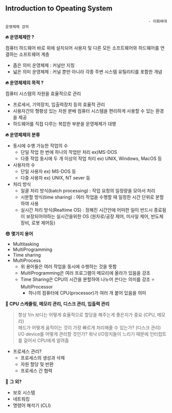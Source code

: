## Introduction to Opeating System 

                                                                  - 이화여대 운영체제 강의

**🔥 운영체제란 ?**

컴퓨터 하드웨어 바로 위에 설치되어 사용자 및 다른 모든 소프트웨어와 하드웨어를 연결하는 소프트웨어 계층

  - 좁은 의미 운영체제 : 커널만 지칭  
  - 넓은 의미 운영체제 : 커널 뿐만 아니라 각종 주변 시스템 유틸리티를 포함한 개념
  
**🔥 운영체제의 목적 ?**

컴퓨터 시스템의 자원을 효율적으로 관리
  - 프로세서, 기억장치, 입출력장치 등의 효율적 관리
  - 사용자간의 형평성 있는 자원 분배
컴퓨터 시스템을 편리하게 사용할 수 있는 환경을 제공
  - 하드웨어를 직접 다루는 복잡한 부분을 운영체제가 대행
 
**🔥 운영체제의 분류**
- 동시에 수행 가능한 작업의 수
  - 단일 작업
    한 번에 하나의 작업만 처리 ex)MS-DOS
  - 다중 작업
    동시에 두 개 이상의 작업 처리 ex) UNIX, Windows, MacOS 등
- 사용자의 수
  - 단일 사용자
    ex) MS-DOS 등
  - 다중 사용자
    ex) UNIX, NT sever 등
- 처리 방식
  - 일괄 처리 방식(batch processing) : 작업 요청의 일정량을 모아서 처리
  - 시분할 방식(time sharing) : 여러 작업을 수행할 때 일정한 시간 단위로 분할하여 사용
  - 실시간 처리 방식(Realtime OS) : 정해진 시간안에 어떠한 일이 반드시 종료됨이 보장되어야하는 실시간을위한 OS 
    (원자로/공장 제어, 미사일 제어, 반도체 장비, 로봇 제어등)
    
**😎 몇가지 용어**
- Multitasking 
- MultiProgramming
- Time sharing
- MultiProcess
  - 위 용어들은 여러 작업을 동시에 수행하는 것을 뜻함
  - MultiProgramming은 여러 프로그램이 메모리에 올라가 있음을 강조
  - Time Sharing은 CPU의 시간을 분할하여 나누어 쓴다는 의미를 강조
  ⭐️ MultiProcessor 
    - 하나의 컴퓨터에 CPU(processor)가 여러 개 붙어 있음을 의미
    
**🤔 CPU 스케줄링, 메모리 관리, 디스크 관리, 입출력 관리**
> 항상 1/n 보다는 어떻게 효율적으로 할당을 해주는게 좋은지가 중요 (CPU, 메모리)  
> 헤드가 어떻게 움직이는 것이 가장 빠르게 처리해줄 수 있는가? (디스크 관리)  
> I/O device를 어떻게 관리할 것인가? 워낙 I/O장치들이 느리기 때문에 인터럽트를 걸어서 CPU에게 알려줌  
- 프로세스 관리?
  - 프로세스의 생성과 삭제
  - 자원 할당 및 반환
  - 프로세스 간 협력  

🤔 **그 외?** 
- 보호 시스템
- 네트워킹
- 명령어 해석기 (CLI)
